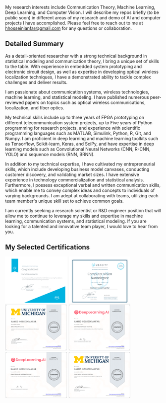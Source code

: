 My research interests include Communication Theory, Machine Learning, Deep Learning, and Computer Vision. I will describe my repos briefly (to be public soon) in different areas of my research and demo of AI and computer projects I have accomplished. Please feel free to reach out to me at hhosseinianfar@gmail.com for any questions or collaboration. 

## Detailed Summary

As a detail-oriented researcher with a strong technical background in statistical modeling and communication theory, I bring a unique set of skills to the table. With experience in embedded system prototyping and electronic circuit design, as well as expertise in developing optical wireless localization techniques, I have a demonstrated ability to tackle complex challenges and deliver results.

I am passionate about communication systems, wireless technologies, machine learning, and statistical modeling. I have published numerous peer-reviewed papers on topics such as optical wireless communications, localization, and fiber optics. 

My technical skills include up to three years of FPGA prototyping on different telecommunication system projects, up to Five years of Python programming for research projects, and experience with scientific programming languages such as MATLAB, Simulink, Python, R, Git, and Numpy. I am proficient in deep learning and machine learning toolkits such as Tensorflow, Scikit-learn, Keras, and SciPy, and have expertise in deep learning models such as Convolutional Neural Networks (CNN, R-CNN, YOLO) and sequence models (RNN, BRNN).

In addition to my technical expertise, I have cultivated my entrepreneurial skills, which include developing business model canvases, conducting customer discovery, and validating market sizes. I have extensive experience in technology commercialization and statistical analysis. Furthermore, I possess exceptional verbal and written communication skills, which enable me to convey complex ideas and concepts to individuals of varying backgrounds. I am adept at collaborating with teams, utilizing each team member's unique skill set to achieve common goals.

I am currently seeking a research scientist or R&D engineer position that will allow me to continue to leverage my skills and expertise in machine learning, communication systems, and statistical modeling. If you are looking for a talented and innovative team player, I would love to hear from you.

## My Selected Certifications
<!-- Thumbnail Image -->
<img src="Images/4f7020fb-cc97-4224-9fd9-660440123a60.png" alt="Thumbnail of Coursera Certificate" width="200" height="150"/>
<img src="Images/f0de87f3-8be7-426c-95c3-ded00c972e40.png" alt="Thumbnail of Coursera Certificate" width="200" height="150"/>

<img src="Images/thumbnail-Coursera204UWWCVBVAJZ6.png" alt="Thumbnail of Coursera Certificate" width="200" height="150"/>
<img src="Images/Coursera K5TWMCUFMRN6.png" alt="Thumbnail of Coursera Certificate" width="200" height="150"/>

<img src="Images/Coursera R6CWHZLLBR5N.png" alt="Thumbnail of Coursera Certificate" width="200" height="150"/>
<img src="Images/Coursera ZZCH5TPY5TQ6.png" alt="Thumbnail of Coursera Certificate" width="200" height="150"/>



<!---
hhosseinian/hhosseinian is a ✨ special ✨ repository because its `README.md` (this file) appears on your GitHub profile.
You can click the Preview link to take a look at your changes.
--->
